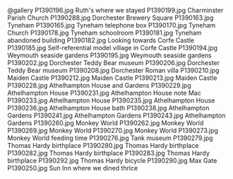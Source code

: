 @gallery
P1390196.jpg		Ruth's where we stayed
P1390199.jpg		Charminster Parish Church
P1390288.jpg		Dorchester Brewery Square
P1390163.jpg		Tyneham
P1390165.jpg		Tyneham telephone box
P1390170.jpg		Tyneham Church
P1390178.jpg		Tyneham schoolroom
P1390181.jpg		Tyneham abandoned building
P1390182.jpg		Looking towards Corfe Castle
P1390185.jpg		Self-referential model village in Corfe Castle
P1390194.jpg		Weymouth seaside gardens
P1390195.jpg		Weymouth seaside gardens
P1390202.jpg		Dorchester Teddy Bear museum
P1390206.jpg		Dorchester Teddy Bear museum
P1390208.jpg		Dorchester Roman villa
P1390210.jpg		Maiden Castle
P1390212.jpg		Maiden Castle
P1390213.jpg		Maiden Castle
P1390228.jpg		Athelhampton House and Gardens
P1390229.jpg		Athelhampton House
P1390231.jpg		Athelhampton House note Mac
P1390233.jpg		Athelhampton House
P1390235.jpg		Athelhampton House
P1390236.jpg		Athelhampton House bath
P1390238.jpg		Athelhampton Gardens
P1390241.jpg		Athelhampton Gardens
P1390243.jpg		Athelhampton Gardens
P1390260.jpg		Monkey World
P1390262.jpg		Monkey World
P1390269.jpg		Monkey World
P1390270.jpg		Monkey World
P1390273.jpg		Monkey World feeding time
P1390276.jpg		Tank museum
P1390279.jpg		Thomas Hardy birthplace
P1390280.jpg		Thomas Hardy birthplace
P1390282.jpg		Thomas Hardy birthplace
P1390283.jpg		Thomas Hardy birthplace
P1390292.jpg		Thomas Hardy bicycle
P1390290.jpg		Max Gate
P1390250.jpg		Sun Inn where we dined thrice
